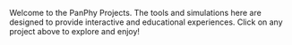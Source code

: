 Welcome to the PanPhy Projects. The tools and simulations here are designed to provide interactive and educational experiences. Click on any project above to explore and enjoy!
